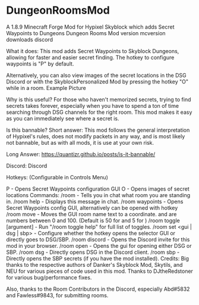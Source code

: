 # DungeonRoomsMod
A 1.8.9 Minecraft Forge Mod for Hypixel Skyblock which adds Secret Waypoints to Dungeons
Dungeon Rooms Mod
version mcversion downloads discord

What it does:
This mod adds Secret Waypoints to Skyblock Dungeons, allowing for faster and easier secret finding. The hotkey to configure waypoints is "P" by default.

Alternatively, you can also view images of the secret locations in the DSG Discord or with the SkyblockPersonalized Mod by pressing the hotkey "O" while in a room. Example Picture

Why is this useful?
For those who haven't memorized secrets, trying to find secrets takes forever, especially when you have to spend a ton of time searching through DSG channels for the right room. This mod makes it easy as you can immediately see where a secret is.

Is this bannable?
Short answer: This mod follows the general interpretation of Hypixel's rules, does not modify packets in any way, and is most likely not bannable, but as with all mods, it is use at your own risk.

Long Answer: https://quantizr.github.io/posts/is-it-bannable/

Discord:
Discord

Hotkeys:
(Configurable in Controls Menu)

P - Opens Secret Waypoints configuration GUI
O - Opens images of secret locations
Commands:
/room - Tells you in chat what room you are standing in.
/room help - Displays this message in chat.
/room waypoints - Opens Secret Waypoints config GUI, alternatively can be opened with hotkey
/room move <x> <y> - Moves the GUI room name text to a coordinate. and are numbers between 0 and 100. (Default is 50 for <x> and 5 for <y>)
/room toggle [argument] - Run "/room toggle help" for full list of toggles.
/room set <gui | dsg | sbp> - Configure whether the hotkey opens the selector GUI or directly goes to DSG/SBP.
/room discord - Opens the Discord invite for this mod in your browser.
/room open - Opens the gui for opening either DSG or SBP.
/room dsg - Directly opens DSG in the Discord client.
/room sbp - Directly opens the SBP secrets (if you have the mod installed).
Credits:
Big thanks to the respective authors of Danker's Skyblock Mod, Skytils, and NEU for various pieces of code used in this mod. Thanks to DJtheRedstoner for various bug/performance fixes.

Also, thanks to the Room Contributors in the Discord, especially Abd#5832 and Fawless#9843, for submitting rooms.
